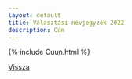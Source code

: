 ```yaml
---
layout: default
title: Választási névjegyzék 2022
description: Cún
---
```


{% include Cuun.html %}

[Vissza](./)